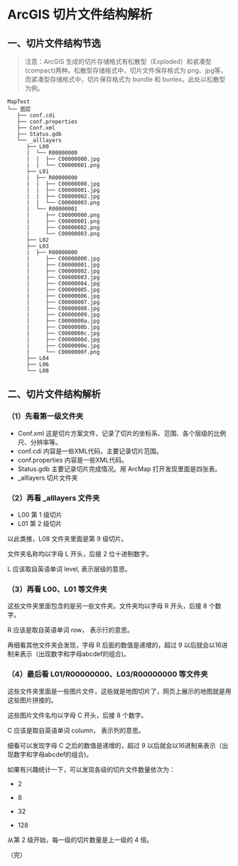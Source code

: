 # ArcGIS 切片文件结构解析

## 一、切片文件结构节选

> 注意：ArcGIS 生成的切片存储格式有松散型（Exploded）和紧凑型(compact)两种。松散型存储格式中，切片文件保存格式为 png、jpg等，而紧凑型存储格式中，切片保存格式为 bundle 和 bunlex。此处以松散型为例。

```
MapTest
└── 图层
   ├── conf.cdi
   ├── conf.properties
   ├── Conf.xml
   ├── Status.gdb
   └── _alllayers
      ├── L00
      |  └── R00000000
      |  |  ├── C00000000.jpg
      |  |  └── C00000001.png
      ├── L01
      |  ├── R00000000
      |  |  ├── C00000000.jpg
      |  |  ├── C00000001.jpg
      |  |  ├── C00000002.jpg
      |  |  └── C00000003.png
      |  └── R00000001
      |     ├── C00000000.png
      |     ├── C00000001.png
      |     ├── C00000002.png
      |     └── C00000003.png
      ├── L02
      ├── L03
      |  ├── R00000000
      |     ├── C00000000.jpg
      |     ├── C00000001.jpg
      |     ├── C00000002.jpg
      |     ├── C00000003.jpg
      |     ├── C00000004.jpg
      |     ├── C00000005.jpg
      |     ├── C00000006.jpg
      |     ├── C00000007.jpg
      |     ├── C00000008.jpg
      |     ├── C00000009.jpg
      |     ├── C0000000a.jpg
      |     ├── C0000000b.jpg
      |     ├── C0000000c.jpg
      |     ├── C0000000d.jpg
      |     ├── C0000000e.jpg
      |     └── C0000000f.png
      ├── L04
      ├── L06
      └── L08
```

## 二、切片文件结构解析

### （1）先看第一级文件夹

- Conf.xml 这是切片方案文件，记录了切片的坐标系、范围、各个层级的比例尺、分辨率等。
- conf.cdi 内容是一些XML代码，主要记录切片范围。
- conf.properties 内容是一些XML代码。
- Status.gdb 主要记录切片完成情况。用 ArcMap 打开发现里面是四张表。
- _alllayers 切片文件夹

### （2）再看 _alllayers 文件夹

- L00 第 1 级切片
- L01 第 2 级切片

以此类推，L08 文件夹里面是第 9 级切片。

文件夹名称均以字母 L 开头，后接 2 位十进制数字。

L 应该取自英语单词 level, 表示层级的意思。

### （3）再看 L00、L01 等文件夹

这些文件夹里面包含的是另一些文件夹。文件夹均以字母 R 开头，后接 8 个数字。

R 应该是取自英语单词 row， 表示行的意思。

再细看其他文件夹会发现，字母 R 后面的数值是递增的，超过 9 以后就会以16进制来表示（出现数字和字母abcdef的组合)。

### （4）最后看 L01/R00000000、L03/R00000000 等文件夹

这些文件夹里面是一些图片文件，这些就是地图切片了，网页上展示的地图就是用这些图片拼接的。

这些图片文件名均以字母 C 开头，后接 8 个数字。

C 应该是取自英语单词 column， 表示列的意思。

细看可以发现字母 C 之后的数值是递增的，超过 9 以后就会以16进制来表示（出现数字和字母abcdef的组合)。

如果有兴趣统计一下，可以发现各级的切片文件数量依次为：
- 2

- 8

- 32

- 128

从第 2 级开始，每一级的切片数量是上一级的 4 倍。

（完）

